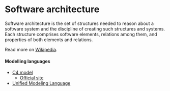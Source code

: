 # Software architecture

Software architecture is the set of structures needed to reason about a software system and the discipline of creating such structures and systems. Each structure comprises software elements, relations among them, and properties of both elements and relations.

Read more on [Wikipedia](https://en.wikipedia.org/wiki/Software_architecture).

#### Modelling languages
- [C4 model](https://en.wikipedia.org/wiki/C4_model)
    - [Official site](https://c4model.com)
- [Unified Modeling Language](https://en.wikipedia.org/wiki/Unified_Modeling_Language)
